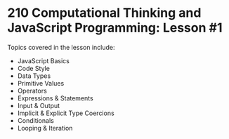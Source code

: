 # 210 Computational Thinking and JavaScript Programming: Lesson #1

Topics covered in the lesson include:
* JavaScript Basics
* Code Style
* Data Types
* Primitive Values
* Operators
* Expressions & Statements
* Input & Output
* Implicit & Explicit Type Coercions
* Conditionals
* Looping & Iteration
